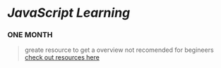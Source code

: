 # *JavaScript Learning*


### ONE MONTH
 
>greate resource to get a overview not recomended for begineers
  [check out resources here](https://github.com/Rudrava/JavaScriptLearningRepo/tree/OneMonth/OneMonth)
